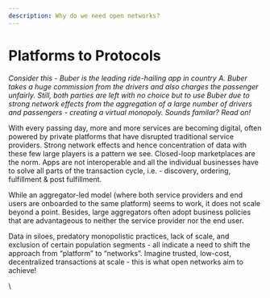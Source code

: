 ```yaml
---
description: Why do we need open networks?
---
```


# Platforms to Protocols

_Consider this - Buber is the leading ride-hailing app in country A. Buber takes a huge commission from the drivers and also charges the passenger unfairly. Still, both parties are left with no choice but to use Buber due to strong network effects from the aggregation of a large number of drivers and passengers - creating a virtual monopoly. Sounds familar? Read on!_

With every passing day, more and more services are becoming digital, often powered by private platforms that have disrupted traditional service providers. Strong network effects and hence concentration of data with these few large players is a pattern we see. Closed-loop marketplaces are the norm. Apps are not interoperable and all the individual businesses have to solve all parts of the transaction cycle, i.e. - discovery, ordering, fulfillment & post fulfillment.&#x20;

While an aggregator-led model (where both service providers and end users are onboarded to the same platform) seems to work, it does not scale beyond a point. Besides, large aggregators often adopt business policies that are advantageous to neither the service provider nor the end user.&#x20;

Data in siloes, predatory monopolistic practices, lack of scale, and exclusion of certain population segments - all indicate a need to shift the approach from “platform” to “networks”. Imagine trusted, low-cost, decentralized transactions at scale - this is what open networks aim to achieve!

\
